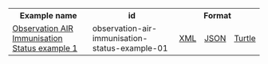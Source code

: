 <table class="list" width="100%">            
   <tr>
     <th>Example name</th>
     <th>id</th>
     <th colspan="3">Format</th>
   </tr>
   <tr>
      <td><a href="Observation-observation-air-immunisation-status-example-01.html">Observation AIR Immunisation Status example 1</a></td>
      <td>observation-air-immunisation-status-example-01</td>
      <td><a href="Observation-observation-air-immunisation-status-example-01.xml.html">XML</a></td>
      <td><a href="Observation-observation-air-immunisation-status-example-01.json.html">JSON</a></td>
      <td><a href="Observation-observation-air-immunisation-status-example-01.ttl.html">Turtle</a></td>
   </tr> 
</table>